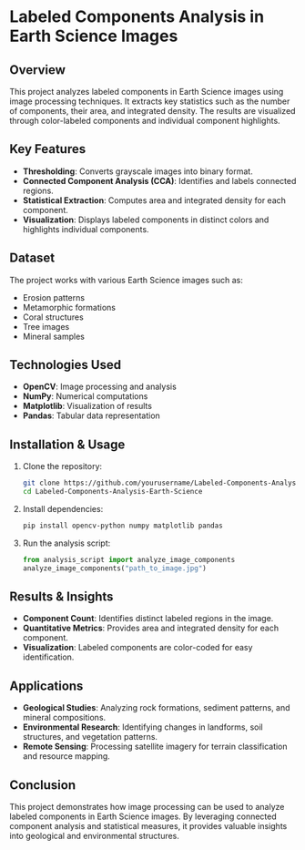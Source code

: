 # **Labeled Components Analysis in Earth Science Images**  

## **Overview**  
This project analyzes labeled components in Earth Science images using image processing techniques. It extracts key statistics such as the number of components, their area, and integrated density. The results are visualized through color-labeled components and individual component highlights.  

## **Key Features**  
- **Thresholding**: Converts grayscale images into binary format.  
- **Connected Component Analysis (CCA)**: Identifies and labels connected regions.  
- **Statistical Extraction**: Computes area and integrated density for each component.  
- **Visualization**: Displays labeled components in distinct colors and highlights individual components.  

## **Dataset**  
The project works with various Earth Science images such as:  
- Erosion patterns  
- Metamorphic formations  
- Coral structures  
- Tree images  
- Mineral samples  

## **Technologies Used**  
- **OpenCV**: Image processing and analysis  
- **NumPy**: Numerical computations  
- **Matplotlib**: Visualization of results  
- **Pandas**: Tabular data representation  

## **Installation & Usage**  
1. Clone the repository:  
   ```bash
   git clone https://github.com/yourusername/Labeled-Components-Analysis-Earth-Science.git
   cd Labeled-Components-Analysis-Earth-Science
   ```  
2. Install dependencies:  
   ```bash
   pip install opencv-python numpy matplotlib pandas
   ```  
3. Run the analysis script:  
   ```python
   from analysis_script import analyze_image_components  
   analyze_image_components("path_to_image.jpg")  
   ```  

## **Results & Insights**  
- **Component Count**: Identifies distinct labeled regions in the image.  
- **Quantitative Metrics**: Provides area and integrated density for each component.  
- **Visualization**: Labeled components are color-coded for easy identification.  

## **Applications**  
- **Geological Studies**: Analyzing rock formations, sediment patterns, and mineral compositions.  
- **Environmental Research**: Identifying changes in landforms, soil structures, and vegetation patterns.  
- **Remote Sensing**: Processing satellite imagery for terrain classification and resource mapping.  

## **Conclusion**  
This project demonstrates how image processing can be used to analyze labeled components in Earth Science images. By leveraging connected component analysis and statistical measures, it provides valuable insights into geological and environmental structures.  
